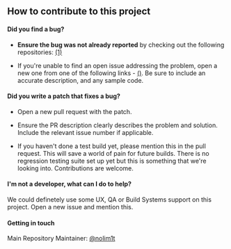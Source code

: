 ## How to contribute to this project

#### **Did you find a bug?**

* **Ensure the bug was not already reported** by checking out the following repositories: [(1)](https://gitlab.com/nolim1t/joinmarket-docker/-/issues)

* If you're unable to find an open issue addressing the problem, open a new one from one of the following links - [()](https://gitlab.com/nolim1t/joinmarket-docker/-/issues/new). Be sure to include an accurate description, and any sample code.

#### **Did you write a patch that fixes a bug?**

* Open a new pull request with the patch.

* Ensure the PR description clearly describes the problem and solution. Include the relevant issue number if applicable.

* If you haven't done a test build yet, please mention this in the pull request. This will save a world of pain for future builds. There is no regression testing suite set up yet but this is something that we're looking into. Contributions are welcome.

#### **I'm not a developer, what can I do to help?**

We could definetely use some UX, QA or Build Systems support on this project. Open a new issue and mention this.


#### **Getting in touch**

Main Repository Maintainer: [@nolim1t](https://github.com/nolim1t)

